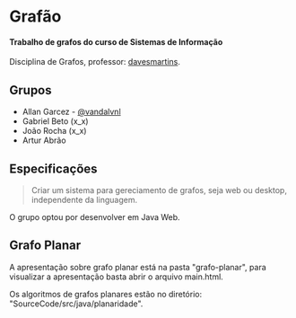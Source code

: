 # Grafão
#### Trabalho de grafos do curso de Sistemas de Informação

Disciplina de Grafos, professor: [davesmartins](https://github.com/davesmartins).

## Grupos

- Allan Garcez - [@vandalvnl](https://github.com/vandalvnl)
- Gabriel Beto (x_x)
- João Rocha (x_x)
- Artur Abrão

## Especificações

> Criar um sistema para gereciamento de grafos, seja web ou desktop, independente da linguagem.

O grupo optou por desenvolver em Java Web.

## Grafo Planar

A apresentação sobre grafo planar está na pasta "grafo-planar", para visualizar a apresentação
basta abrir o arquivo main.html.

Os algoritmos de grafos planares estão no diretório: "SourceCode/src/java/planaridade".
